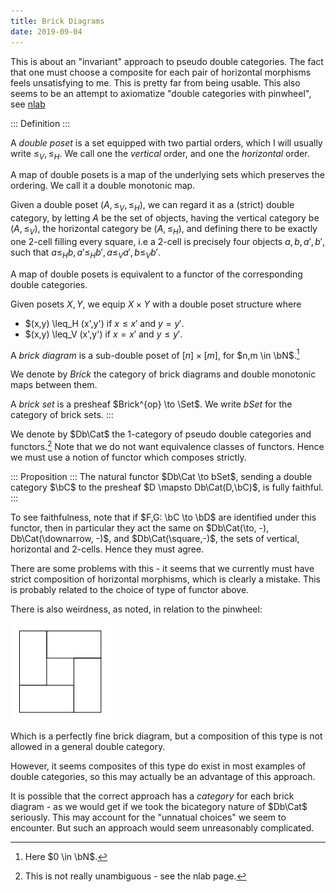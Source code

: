 ```yaml
---
title: Brick Diagrams
date: 2019-09-04
---
```


This is about an "invariant" approach to pseudo double categories.
The fact that one must choose a composite for each pair of horizontal morphisms feels unsatisfying to me.
This is pretty far from being usable.
This also seems to be an attempt to axiomatize "double categories with pinwheel", see [nlab](https://ncatlab.org/nlab/show/double+category#Unbiased)

::: Definition :::

A *double poset* is a set equipped with two partial orders, which I will usually write $\leq_V, \leq_H$.
We call one the *vertical* order, and one the *horizontal* order.

A map of double posets is a map of the underlying sets which preserves the ordering.
We call it a double monotonic map.

Given a double poset $(A, \leq_V, \leq_H)$, we can regard it as a (strict) double category,
by letting $A$ be the set of objects, having the vertical category be $(A,\leq_V)$, the horizontal category be $(A, \leq_H)$, and defining there to be exactly one 2-cell filling every square, i.e a 2-cell is precisely four objects $a,b,a',b'$, such that $a\leq_H b, a'\leq_H b', a\leq_V a', b\leq_V b'$.

A map of double posets is equivalent to a functor of the corresponding double categories.

Given posets $X,Y$, we equip $X \times Y$ with a double poset structure where

- $(x,y) \leq_H (x',y') if $x \leq x'$ and $y = y'$.
- $(x,y) \leq_V (x',y') if $x = x'$ and $y \leq y'$.

A *brick diagram* is a sub-double poset of $[n]\times [m]$, for $n,m \in \bN$.[^Nzero]

We denote by $Brick$ the category of brick diagrams and double monotonic maps between them.

A *brick set* is a presheaf $Brick^{op} \to \Set$.
We write $bSet$ for the category of brick sets.
:::

[^Nzero]: Here $0 \in \bN$.

We denote by $Db\Cat$ the $1$-category of pseudo double categories and functors.[^Ftype]
Note that we do not want equivalence classes of functors.
Hence we must use a notion of functor which composes strictly.

[^Ftype]: This is not really unambiguous - see the nlab page.

::: Proposition :::
The natural functor $Db\Cat \to bSet$, sending a double category $\bC$ to the presheaf $D \mapsto Db\Cat(D,\bC)$, is fully faithful.
:::

To see faithfulness, note that if $F,G: \bC \to \bD$ are identified under this functor,
then in particular they act the same on $Db\Cat(\to, -), Db\Cat(\downarrow, -)$, and $Db\Cat(\square,-)$,
the sets of vertical, horizontal and $2$-cells. Hence they must agree.

There are some problems with this - it seems that we currently must have strict composition of horizontal morphisms, which is clearly a mistake.
This is probably related to the choice of type of functor above.

There is also weirdness, as noted, in relation to the pinwheel:

![The pinwheel](/images/pinwheel.png)

Which is a perfectly fine brick diagram, but a composition of this type is not allowed in a general double category.

However, it seems composites of this type do exist in most examples of double categories, so this may actually be an advantage of this approach.

It is possible that the correct approach has a *category* for each brick diagram - as we would get if we took the bicategory nature of $Db\Cat$ seriously.
This may account for the "unnatual choices" we seem to encounter.
But such an approach would seem unreasonably complicated.
